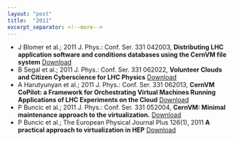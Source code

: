 ```yaml
---
layout: "post"
title:  "2011"
excerpt_separator: <!--more-->
---
```


- J Blomer et al.; 2011 J. Phys.: Conf. Ser. 331 042003, **Distributing LHC application software and conditions databases using the CernVM file system** [Download](http://iopscience.iop.org/1742-6596/331/4/042003)
- B Segal et al.; 2011 J. Phys.: Conf. Ser. 331 062022, **Volunteer Clouds and Citizen Cyberscience for LHC Physics** [Download](http://iopscience.iop.org/1742-6596/331/6/062022)
- A Harutyunyan et al.; 2011 J. Phys.: Conf. Ser. 331 062013, **CernVM CoPilot: a Framework for Orchestrating Virtual Machines Running Applications of LHC Experiments on the Cloud** [Download](http://iopscience.iop.org/1742-6596/331/6/062013)
- P Buncic et al.; 2011 J. Phys.: Conf. Ser. 331 052004, **CernVM: Minimal maintenance approach to the virtualization.** [Download](http://iopscience.iop.org/1742-6596/331/5/052004)
- P Buncic et al.; The European Physical Journal Plus 126(1), 2011 **A practical approach to virtualization in HEP** [Download](http://dx.doi.org/10.1140/epjp/i2011-11013-1)

<!--more-->
